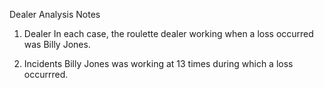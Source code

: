 Dealer Analysis Notes

1) Dealer
		In each case, the roulette dealer working when a loss occurred was Billy Jones.

2) Incidents
		Billy Jones was working at 13 times during which a loss occurrred.    
